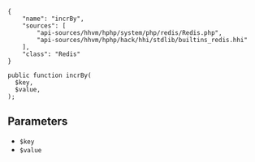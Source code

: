 ``` yamlmeta
{
    "name": "incrBy",
    "sources": [
        "api-sources/hhvm/hphp/system/php/redis/Redis.php",
        "api-sources/hhvm/hphp/hack/hhi/stdlib/builtins_redis.hhi"
    ],
    "class": "Redis"
}
```




``` Hack
public function incrBy(
  $key,
  $value,
);
```




## Parameters




+ ` $key `
+ ` $value `
<!-- HHAPIDOC -->
